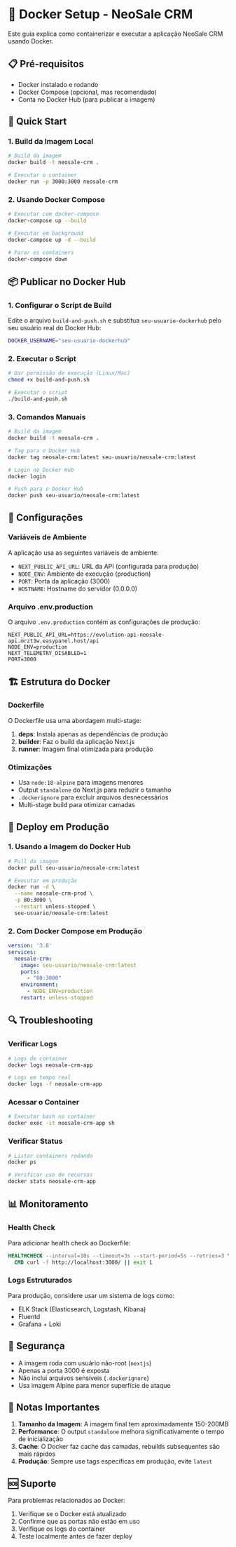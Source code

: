 # 🐳 Docker Setup - NeoSale CRM

Este guia explica como containerizar e executar a aplicação NeoSale CRM usando Docker.

## 📋 Pré-requisitos

- Docker instalado e rodando
- Docker Compose (opcional, mas recomendado)
- Conta no Docker Hub (para publicar a imagem)

## 🚀 Quick Start

### 1. Build da Imagem Local

```bash
# Build da imagem
docker build -t neosale-crm .

# Executar o container
docker run -p 3000:3000 neosale-crm
```

### 2. Usando Docker Compose

```bash
# Executar com docker-compose
docker-compose up --build

# Executar em background
docker-compose up -d --build

# Parar os containers
docker-compose down
```

## 📦 Publicar no Docker Hub

### 1. Configurar o Script de Build

Edite o arquivo `build-and-push.sh` e substitua `seu-usuario-dockerhub` pelo seu usuário real do Docker Hub:

```bash
DOCKER_USERNAME="seu-usuario-dockerhub"
```

### 2. Executar o Script

```bash
# Dar permissão de execução (Linux/Mac)
chmod +x build-and-push.sh

# Executar o script
./build-and-push.sh
```

### 3. Comandos Manuais

```bash
# Build da imagem
docker build -t neosale-crm .

# Tag para o Docker Hub
docker tag neosale-crm:latest seu-usuario/neosale-crm:latest

# Login no Docker Hub
docker login

# Push para o Docker Hub
docker push seu-usuario/neosale-crm:latest
```

## 🔧 Configurações

### Variáveis de Ambiente

A aplicação usa as seguintes variáveis de ambiente:

- `NEXT_PUBLIC_API_URL`: URL da API (configurada para produção)
- `NODE_ENV`: Ambiente de execução (production)
- `PORT`: Porta da aplicação (3000)
- `HOSTNAME`: Hostname do servidor (0.0.0.0)

### Arquivo .env.production

O arquivo `.env.production` contém as configurações de produção:

```env
NEXT_PUBLIC_API_URL=https://evolution-api-neosale-api.mrzt3w.easypanel.host/api
NODE_ENV=production
NEXT_TELEMETRY_DISABLED=1
PORT=3000
```

## 🏗️ Estrutura do Docker

### Dockerfile

O Dockerfile usa uma abordagem multi-stage:

1. **deps**: Instala apenas as dependências de produção
2. **builder**: Faz o build da aplicação Next.js
3. **runner**: Imagem final otimizada para produção

### Otimizações

- Usa `node:18-alpine` para imagens menores
- Output `standalone` do Next.js para reduzir o tamanho
- `.dockerignore` para excluir arquivos desnecessários
- Multi-stage build para otimizar camadas

## 🚀 Deploy em Produção

### 1. Usando a Imagem do Docker Hub

```bash
# Pull da imagem
docker pull seu-usuario/neosale-crm:latest

# Executar em produção
docker run -d \
  --name neosale-crm-prod \
  -p 80:3000 \
  --restart unless-stopped \
  seu-usuario/neosale-crm:latest
```

### 2. Com Docker Compose em Produção

```yaml
version: '3.8'
services:
  neosale-crm:
    image: seu-usuario/neosale-crm:latest
    ports:
      - "80:3000"
    environment:
      - NODE_ENV=production
    restart: unless-stopped
```

## 🔍 Troubleshooting

### Verificar Logs

```bash
# Logs do container
docker logs neosale-crm-app

# Logs em tempo real
docker logs -f neosale-crm-app
```

### Acessar o Container

```bash
# Executar bash no container
docker exec -it neosale-crm-app sh
```

### Verificar Status

```bash
# Listar containers rodando
docker ps

# Verificar uso de recursos
docker stats neosale-crm-app
```

## 📊 Monitoramento

### Health Check

Para adicionar health check ao Dockerfile:

```dockerfile
HEALTHCHECK --interval=30s --timeout=3s --start-period=5s --retries=3 \
  CMD curl -f http://localhost:3000/ || exit 1
```

### Logs Estruturados

Para produção, considere usar um sistema de logs como:
- ELK Stack (Elasticsearch, Logstash, Kibana)
- Fluentd
- Grafana + Loki

## 🔐 Segurança

- A imagem roda com usuário não-root (`nextjs`)
- Apenas a porta 3000 é exposta
- Não inclui arquivos sensíveis (`.dockerignore`)
- Usa imagem Alpine para menor superfície de ataque

## 📝 Notas Importantes

1. **Tamanho da Imagem**: A imagem final tem aproximadamente 150-200MB
2. **Performance**: O output `standalone` melhora significativamente o tempo de inicialização
3. **Cache**: O Docker faz cache das camadas, rebuilds subsequentes são mais rápidos
4. **Produção**: Sempre use tags específicas em produção, evite `latest`

## 🆘 Suporte

Para problemas relacionados ao Docker:

1. Verifique se o Docker está atualizado
2. Confirme que as portas não estão em uso
3. Verifique os logs do container
4. Teste localmente antes de fazer deploy